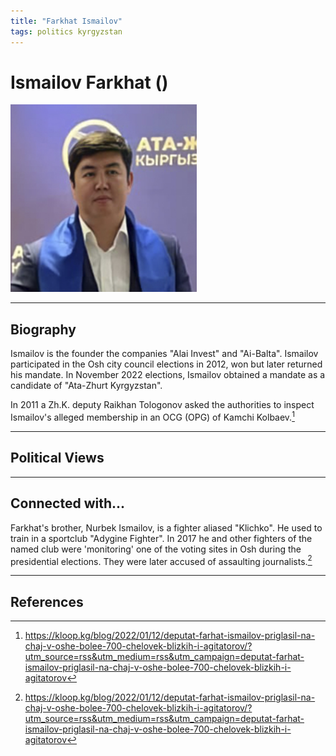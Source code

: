 ```yaml
---
title: "Farkhat Ismailov"
tags: politics kyrgyzstan 
---
```


# Ismailov Farkhat ()

![alt](../assets/images/farkhat_ismailov.png)

_ _ _

## Biography

Ismailov is the founder the companies "Alai Invest" and "Ai-Balta". Ismailov participated in the Osh city council elections in 2012, won but later returned his mandate. In November 2022 elections, Ismailov obtained a mandate as a candidate of "Ata-Zhurt Kyrgyzstan". 

In 2011 a Zh.K. deputy Raikhan Tologonov asked the authorities to inspect Ismailov's alleged membership in an OCG (OPG) of Kamchi Kolbaev.[^1]

_ _ _


## Political Views


_ _ _ 

## Connected with...

Farkhat's brother, Nurbek Ismailov, is a fighter aliased "Klichko". He used to train in a sportclub "Adygine Fighter". In 2017 he and other fighters of the named club were 'monitoring' one of the voting sites in Osh during the presidential elections. They were later accused of assaulting journalists.[^1] 

_ _ _

## References

[^1]: https://kloop.kg/blog/2022/01/12/deputat-farhat-ismailov-priglasil-na-chaj-v-oshe-bolee-700-chelovek-blizkih-i-agitatorov/?utm_source=rss&utm_medium=rss&utm_campaign=deputat-farhat-ismailov-priglasil-na-chaj-v-oshe-bolee-700-chelovek-blizkih-i-agitatorov  
[^2]: 
[^3]: 
[^4]: 


